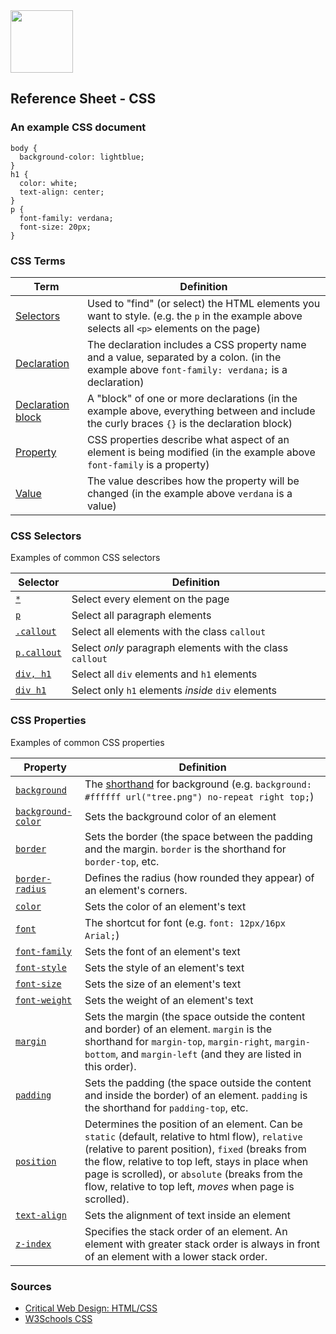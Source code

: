 

<img src="https://github.com/omundy/critical-web-design/blob/master/reference-sheets/img/CSS.3.svg.png" width="100">

## Reference Sheet - CSS




### An example CSS document
```
body {
  background-color: lightblue;
}
h1 {
  color: white;
  text-align: center;
}
p {
  font-family: verdana;
  font-size: 20px;
}
```



### CSS Terms

Term | Definition
--- | ---
[Selectors](https://www.w3schools.com/css/css_syntax.asp) | Used to "find" (or select) the HTML elements you want to style. (e.g. the `p` in the example above selects all `<p>` elements on the page)
[Declaration](https://www.w3schools.com/css/css_syntax.asp) | The declaration includes a CSS property name and a value, separated by a colon. (in the example above `font-family: verdana;` is a declaration)
[Declaration block](https://www.w3schools.com/css/css_syntax.asp) | A "block" of one or more declarations (in the example above, everything between and include the curly braces `{}` is the declaration block)
[Property](https://www.w3schools.com/css/css_syntax.asp) | CSS properties describe what aspect of an element is being modified (in the example above `font-family` is a property)
[Value](https://www.w3schools.com/css/css_syntax.asp) | The value describes how the property will be changed (in the example above `verdana` is a value)


### CSS Selectors
Examples of common CSS selectors

Selector | Definition
--- | ---
[`*`](https://www.w3schools.com/css/css_selectors.asp) | Select every element on the page
[`p`](https://www.w3schools.com/css/css_selectors.asp) | Select all paragraph elements
[`.callout`](https://www.w3schools.com/css/css_selectors.asp) | Select all elements with the class `callout`
[`p.callout`](https://www.w3schools.com/css/css_selectors.asp) | Select *only* paragraph elements with the class `callout`
[`div, h1`](https://www.w3schools.com/css/css_selectors.asp) | Select all `div` elements and `h1` elements
[`div h1`](https://www.w3schools.com/css/css_selectors.asp) | Select only `h1` elements *inside* `div` elements



### CSS Properties
Examples of common CSS properties

Property | Definition
--- | ---
[`background`](https://www.w3schools.com/css/css_background.asp) | The [shorthand](https://developer.mozilla.org/en-US/docs/Web/CSS/Shorthand_properties) for background (e.g. `background: #ffffff url("tree.png") no-repeat right top;`)
[`background-color`](https://www.w3schools.com/css/css_background.asp) | Sets the background color of an element
[`border`](https://www.w3schools.com/css/css_border.asp) | Sets the border (the space between the padding and the margin. `border` is the shorthand for `border-top`, etc.
[`border-radius`](https://www.w3schools.com/cssref/css3_pr_border-radius.asp) | Defines the radius (how rounded they appear) of an element's corners.
[`color`](https://www.w3schools.com/css/css_colors.asp) | Sets the color of an element's text
[`font`](https://www.w3schools.com/css/css_font.asp) | The shortcut for font (e.g. `font: 12px/16px Arial;`)
[`font-family`](https://www.w3schools.com/css/css_font.asp) | Sets the font of an element's text
[`font-style`](https://www.w3schools.com/css/css_font.asp) | Sets the style of an element's text
[`font-size`](https://www.w3schools.com/css/css_font.asp) | Sets the size of an element's text
[`font-weight`](https://www.w3schools.com/css/css_font.asp) | Sets the weight of an element's text
[`margin`](https://www.w3schools.com/css/css_margin.asp) | Sets the margin (the space outside the content and border) of an element. `margin` is the shorthand for `margin-top`, `margin-right`, `margin-bottom`, and `margin-left` (and they are listed in this order).
[`padding`](https://www.w3schools.com/css/css_padding.asp) | Sets the padding (the space outside the content and inside the border) of an element. `padding` is the shorthand for `padding-top`, etc.
[`position`](https://www.w3schools.com/css/css_positioning.asp) | Determines the position of an element. Can be `static` (default, relative to html flow), `relative` (relative to parent position), `fixed` (breaks from the flow, relative to top left, stays in place when page is scrolled), or `absolute` (breaks from the flow, relative to top left, *moves* when page is scrolled).
[`text-align`](https://www.w3schools.com/css/css_align.asp) | Sets the alignment of text inside an element
[`z-index`](https://www.w3schools.com/cssref/pr_pos_z-index.asp) | Specifies the stack order of an element. An element with greater stack order is always in front of an element with a lower stack order.








### Sources
* [Critical Web Design: HTML/CSS](https://docs.google.com/presentation/d/1x5yJObVVAyUj2uUV3VKqxvY1L2ucPrwKDUFKmZ2elUw/edit?usp=sharing)
* [W3Schools CSS](https://www.w3schools.com/css/default.asp)
